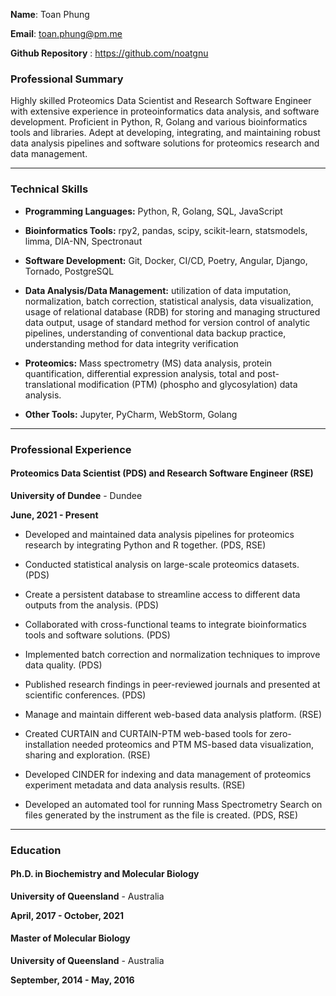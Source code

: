 **Name**: Toan Phung

**Email**: toan.phung@pm.me

**Github Repository** : https://github.com/noatgnu

### **Professional Summary**

Highly skilled Proteomics Data Scientist and Research Software Engineer with extensive experience in proteoinformatics data analysis, and software development. Proficient in Python, R, Golang and various bioinformatics tools and libraries. Adept at developing, integrating, and maintaining robust data analysis pipelines and software solutions for proteomics research and data management.

---

### **Technical Skills**

- **Programming Languages:** Python, R, Golang, SQL, JavaScript

- **Bioinformatics Tools:** rpy2, pandas, scipy, scikit-learn, statsmodels, limma, DIA-NN, Spectronaut

- **Software Development:** Git, Docker, CI/CD, Poetry, Angular, Django, Tornado, PostgreSQL

- **Data Analysis/Data Management:**  utilization of data imputation, normalization, batch correction, statistical analysis, data visualization, usage of relational database (RDB) for storing and managing structured data output, usage of standard method for version control of analytic pipelines, understanding of conventional data backup practice, understanding method for data integrity verification

- **Proteomics:** Mass spectrometry (MS) data analysis, protein quantification, differential expression analysis, total and post-translational modification (PTM) (phospho and glycosylation) data analysis.

- **Other Tools:** Jupyter, PyCharm, WebStorm, Golang

---

### **Professional Experience**

#### **Proteomics Data Scientist (PDS) and Research Software Engineer (RSE)**

**University of Dundee** - Dundee

**June, 2021 - Present**

- Developed and maintained data analysis pipelines for proteomics research by integrating Python and R together. (PDS, RSE)

- Conducted statistical analysis on large-scale proteomics datasets. (PDS)

- Create a persistent database to streamline access to different data outputs from the analysis. (PDS)

- Collaborated with cross-functional teams to integrate bioinformatics tools and software solutions. (PDS)

- Implemented batch correction and normalization techniques to improve data quality. (PDS)

- Published research findings in peer-reviewed journals and presented at scientific conferences. (PDS)

- Manage and maintain different web-based data analysis platform. (RSE)

- Created CURTAIN and CURTAIN-PTM web-based tools for zero-installation needed proteomics and PTM MS-based data visualization, sharing and exploration. (RSE)

- Developed CINDER for indexing and data management of proteomics experiment metadata and data analysis results. (RSE)

- Developed an automated tool for running Mass Spectrometry Search on files generated by the instrument as the file is created. (PDS, RSE)


---

### **Education**

#### **Ph.D. in Biochemistry and Molecular Biology**

**University of Queensland** - Australia

**April, 2017 - October, 2021**



#### **Master of Molecular Biology**

**University of Queensland** - Australia

**September, 2014 - May, 2016**

